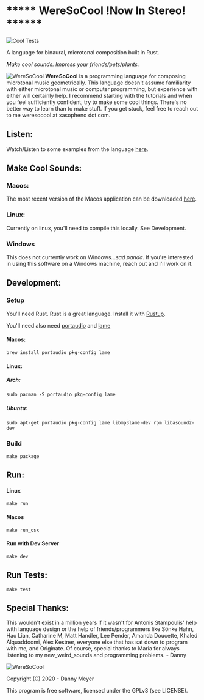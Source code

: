 # ***** WereSoCool __!Now In Stereo!__ ******
![Cool Tests](https://github.com/xasopheno/WereSoCool/workflows/Cool%20Tests/badge.svg)

A language for binaural, microtonal composition built in Rust.

<em>Make cool sounds. Impress your friends/pets/plants.</em>

![WereSoCool](../master/imgs/application.png)
**WereSoCool** is a programming language for composing microtonal music geometrically. This language doesn't assume familiarity with either microtonal music or computer programming, but experience with either will certainly help. I recommend starting with the tutorials and when you feel sufficiently confident,  try to make some cool things. There's no better way to learn than to make stuff. If you get stuck, feel free to reach out to me weresocool at xasopheno dot com. 

## Listen:

Watch/Listen to some examples from the language [here](https://www.weresocool.org/play/arcs).

## Make Cool Sounds:
### Macos:
The most recent version of the Macos application can be downloaded [here](https://www.weresocool.org/downloads).

### Linux:
Currently on linux, you'll need to compile this locally. See Development. 


### Windows
This does not currently work on Windows...<em>sad panda</em>. If you're interested in using this software on a Windows machine, reach out and I'll work on it. 


## Development:

### Setup
You'll need Rust. Rust is a great language. Install it with [Rustup](https://www.rust-lang.org/en-US/install.html).

You'll need also need [portaudio](https://github.com/RustAudio/rust-portaudio) and [lame](https://lame.sourceforge.io/)

#### Macos:
`brew install portaudio pkg-config lame`

#### Linux:
##### Arch:
`sudo pacman -S portaudio pkg-config lame`

##### Ubuntu:
`sudo apt-get portaudio pkg-config lame libmp3lame-dev rpm libasound2-dev`

### Build
`make package`

## Run: 
#### Linux
`make run`

#### Macos
`make run_osx`

#### Run with Dev Server
`make dev`

## Run Tests:
`make test`

## Special Thanks:
This wouldn't exist in a million years if it wasn't for Antonis Stampoulis'
help with language design or the help of friends/programmers like
Sönke Hahn, Hao Lian, Catharine M, Matt Handler, Lee Pender, Amanda Doucette, Khaled Alquaddoomi,
Alex Kestner, everyone else that has sat down to program with me, and Originate.
Of course, special thanks to Maria for always listening to my new_weird_sounds
and programming problems. - Danny

![WereSoCool](../master/imgs/cover.png)

Copyright (C) 2020 - Danny Meyer

This program is free software, licensed under the GPLv3 (see LICENSE).

